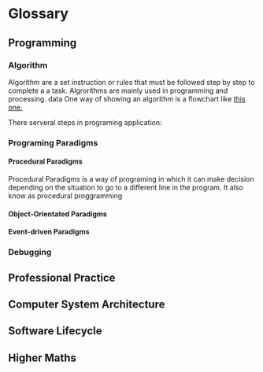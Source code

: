 # Glossary
## Programming
### Algorithm
Algorithm are a set instruction or rules that must be followed step by step to complete a a task. Algrorithms are mainly used in programming and processing. data One way of showing an algorithm is a flowchart like 
[this one.](https://github.com/kin14270476/higher-or-lower/blob/master/flowchart2.pdf)
 
There serveral steps in programing application:
### Programing Paradigms
#### Procedural Paradigms
Procedural Paradigms is a way of programing in which it can make decision depending on the situation to go to a different line in the program. It also know as procedural proggramming
#### Object-Orientated Paradigms
#### Event-driven Paradigms
### Debugging
## Professional Practice
###
## Computer System Architecture
###
## Software Lifecycle
### 
## Higher Maths
